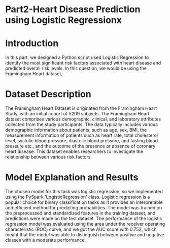 # Part2-Heart Disease Prediction using Logistic Regressionx
# Introduction

In this part, we designed a Python script used Logistic Regression to identify the most significant risk factors associated with heart disease and predicted overall risk levels. In this question, we would be using the Framingham Heart dataset.

# Dataset Description

The Framingham Heart Dataset is originated from the Framingham Heart Study, with an initial cohort of 5209 subjects. The Framingham Heart dataset comprises various demographic, clinical, and laboratory attributes collected from the study participants. The data typically includes various demographic information about patients, such as age, sex, BMI, the measurement information of patients such as heart rate, total cholesterol level, systolic blood pressure, diastolic blood pressure, and fasting blood pressure etc., and the outcome of the presence or absence of coronary heart disease. This dataset enables researchers to investigate the relationship between various risk factors. 

# Model Explanation and Results

The chosen model for this task was logistic regression, so we implemented using the PySpark 'LogisticRegression' class. Logistic regression is a popular choice for binary classification tasks as it provides an interpretable and efficient method for predicting probabilities. The model was trained on the preprocessed and standardized features in the training dataset, and predictions were made on the test dataset. The performance of the logistic regression model was evaluated using the area under the receiver operating characteristic (ROC) curve, and we got the AUC score with 0.752, which meant that the model was able to distinguish between positive and negative classes with a moderate performance.
